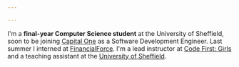 ```yaml
---

---
```

I'm a **final-year Computer Science student** at the University of Sheffield, soon to be joining [Capital One](https://capitalone.co.uk/) as a Software Development Engineer. Last summer I interned at [FinancialForce](https://financialforce.com). I'm a lead instructor at [Code First: Girls](https://codefirstgirls.org.uk) and a teaching assistant at the [University of Sheffield](https://www.sheffield.ac.uk/dcs).
